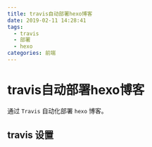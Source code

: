 ```yaml
---
title: travis自动部署hexo博客
date: 2019-02-11 14:28:41
tags:
  - travis
  - 部署
  - hexo
categories: 前端
---
```


# travis自动部署hexo博客

通过 `Travis` 自动化部署 `hexo` 博客。

## travis 设置